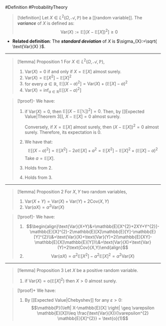 #Definition #ProbabilityTheory 

> [!definition]
> Let $X\in L^2(\Omega,\mathcal{A},\mathbb{P})$ be a [[random variable]]. The ***variance*** of $X$ is defined as: $$\text{Var}(X):=\mathbb{E}[(X-\mathbb{E}[X])^{2}]\geq 0$$
- **Related definition**: The ***standard deviation*** of $X$ is $\sigma_{X}:=\sqrt{ \text{Var}(X) }$.
---
> [!lemma] Proposition 1
> For $X\in L^2(\Omega,\mathcal{A},\mathbb{P})$, 
> 1. $\text{Var}(X)=0$ if and only if $X=\mathbb{E}[X]$ almost surely.
> 2. $\text{Var}(X)=\mathbb{E}[X^{2}]-\mathbb{E}[X]^{2}$
> 3. for every $a\in \mathbb{R}$, $\mathbb{E}[(X-a)^{2}]=\text{Var}(X)+(\mathbb{E}[X]-a)^{2}$
> 5. $\text{Var}(X)=\inf_{a\in \mathbb{R}}\mathbb{E}[(X-a)^{2}]$

> [!proof]-
> We have:
> 1. if $\text{Var}(X)=0$, then $\mathbb{E}[(X-\mathbb{E[X]})^{2}]=0$. Then, by [[Expected Value|Theorem 3]], $X-\mathbb{E}[X]=0$ almost surely. 
>    
>    Conversely, if $X=\mathbb{E}[X]$ almost surely, then $(X-\mathbb{E}[X])^{2}=0$ almost surely. Therefore, its expectation is $0$. 
> 2. We have that:$$\mathbb{E}[(X-a)^{2}]=\mathbb{E}[X^{2}]-2a\mathbb{E}[X]+a^{2}=\mathbb{E}[X^{2}]-\mathbb{E}[X]^{2}+(\mathbb{E}[X]-a)^2$$Take $a=\mathbb{E}[X]$.
> 3. Holds from 2. 
> 4. Holds from 3.
---
> [!lemma] Proposition 2 
> For $X,Y$ two random variables,
> 1. $\text{Var}(X+Y)=\text{Var}(X)+\text{Var}(Y)+2\text{Cov}(X,Y)$
> 2. $\text{Var}(\alpha X)=\alpha^{2} \text{Var}(X)$

> [!proof]-
> We have: 
> 1. $$\begin{align}\text{Var}(X+Y)&=\mathbb{E}[X^{2}+2XY+Y^{2}]-\mathbb{E}[X]^{2}-2\mathbb{E}[X]\mathbb{E}[Y]-\mathbb{E}[Y]^{2}\\&=\text{Var}(X)+\text{Var}(Y)+2(\mathbb{E}[XY]-\mathbb{E}[X]\mathbb{E}[Y])\\&=\text{Var}(X)+\text{Var}(Y)+2\text{Cov}(X,Y)\end{align}$$
> 2. $$\text{Var}(\alpha X)=\alpha^{2}\mathbb{E}[ X^{2}]-\alpha^{2}\mathbb{E}[X]^{2}=\alpha^{2} \text{Var}(X)$$
---
> [!lemma] Proposition 3
> Let $X$ be a positive random variable.
> 1. if $\text{Var}(X)=\text{o}(\mathbb{E}[X]^{2})$ then $X>0$ almost surely.


> [!proof]+
> We have:
> 1. By [[Expected Value|Chebyshev]] for any $\varepsilon>0$: $$\mathbb{P}(\left| X-\mathbb{E}[X] \right| \geq  \varepsilon \mathbb{E}[X])\leq \frac{\text{Var}(X)}{\varepsilon^{2} \mathbb{E}[X]^{2}} = \text{o}(1)$$